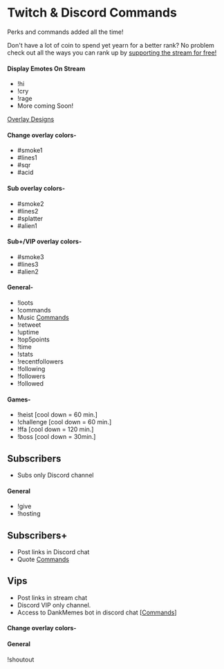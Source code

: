 # Twitch & Discord Commands
Perks and commands added all the time!

 Don't have a lot of coin to spend yet yearn for a better rank? 
 No problem check out all the ways you can rank up by
 [supporting the stream for free!](https://github.com/Badgerdox/BadgerdoxTwitchFAQ/blob/master/Contributing.md) 


#### Display Emotes On Stream
+ !hi
+ !cry
+ !rage
+ More coming Soon!


[Overlay Designs](https://imgur.com/a/eDu3yvB)
#### Change overlay colors-
+ #smoke1
+ #lines1
+ #sqr
+ #acid

#### Sub overlay colors-
+ #smoke2
+ #lines2
+ #splatter
+ #alien1

#### Sub+/VIP overlay colors-
+ #smoke3
+ #lines3
+ #alien2

#### General-
+ !loots
+ !commands
+ Music [Commands](https://github.com/StreamlabsSupport/Streamlabs-Chatbot/wiki/Built-in-Commands#songrequest)
+ !retweet
+ !uptime
+ !top5points
+ !time
+ !stats
+ !recentfollowers
+ !following
+ !followers
+ !followed

#### Games-
+ !heist [cool down = 60 min.] 
+ !challenge [cool down = 60 min.] 
+ !ffa [cool down = 120 min.]
+ !boss [cool down = 30min.]

## Subscribers
+ Subs only Discord channel



#### General
+ !give
+ !hosting

## Subscribers+
+ Post links in Discord chat
+ Quote [Commands](https://github.com/StreamlabsSupport/Streamlabs-Chatbot/wiki/Built-in-Commands#quotes)



## Vips

+ Post links in stream chat
+ Discord VIP only channel.
+ Access to DankMemes bot in discord chat [[Commands](https://dankmemer.lol/commands)]

#### Change overlay colors-

#### General
!shoutout
